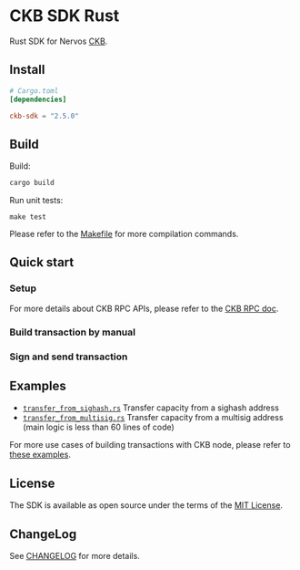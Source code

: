 
# CKB SDK Rust

Rust SDK for Nervos [CKB][ckb].

## Install

```toml
# Cargo.toml
[dependencies]

ckb-sdk = "2.5.0"
```

## Build

Build:

```bash
cargo build
```

Run unit tests:

```
make test
```

Please refer to the [Makefile](./Makefile) for more compilation commands.

## Quick start

### Setup

For more details about CKB RPC APIs, please refer to the [CKB RPC doc](https://github.com/nervosnetwork/ckb/blob/master/rpc/README.md).

### Build transaction by manual

### Sign and send transaction

## Examples

* [`transfer_from_sighash.rs`](examples/transfer_from_sighash.rs) Transfer capacity from a sighash address
* [`transfer_from_multisig.rs`](examples/transfer_from_multisig.rs) Transfer capacity from a multisig address (main logic is less than 60 lines of code)

For more use cases of building transactions with CKB node, please refer to [these examples](./examples/).

## License

The SDK is available as open source under the terms of the [MIT License](./LICENSE).

## ChangeLog

See [CHANGELOG](CHANGELOG.md) for more details.


[ckb]: https://github.com/nervosnetwork/ckb
